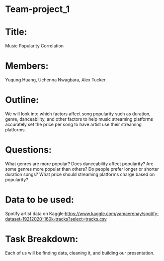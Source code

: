 # Team-project_1

# Title: 
Music Popularity Correlation

# Members: 
Yuqung Huang, 
Uchenna Nwagbara, 
Alex Tucker

# Outline: 
We will look into which factors affect song popularity such as duration, genre, danceability, and other factors to help music streaming platforms accurately set the price per song to have artist use their streaming platforms.

# Questions: 
What genres are more popular? Does danceability affect popularity? 
Are some genres more popular than others? 
Do people prefer longer or shorter duration songs? 
What price should streaming platforms charge based on popularity?

# Data to be used: 
Spotify artist data on Kaggle:https://www.kaggle.com/yamaerenay/spotify-dataset-19212020-160k-tracks?select=tracks.csv

# Task Breakdown: 
Each of us will be finding data, cleaning it, and building our presentation.
